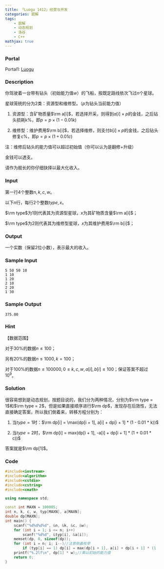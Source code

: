 ```yaml
---
title: 「Luogu 1412」经营与开发
categories: 题解
tags:
    - 题解
    - 动态规划
    - 洛谷
    - C++
mathjax: true
---
```


### Portal

Portal1: [Luogu](https://www.luogu.com.cn/problem/P1412)

<!-- more -->

### Description

你驾驶着一台带有钻头（初始能力值$w$）的飞船，按既定路线依次飞过$n$个星球。


星球笼统的分为$2$类：资源型和维修型。（$p$为钻头当前能力值）

1. 资源型：含矿物质量$\rm a[i]$，若选择开采，则得到$a[i] \times p$的金钱，之后钻头损耗k%，即$p = p \times (1 - 0.01k)$

1. 维修型：维护费用$\rm b[i]$，若选择维修，则支付$b[i] \times p$的金钱，之后钻头修复c%，即$p = p \times (1 + 0.01c)$

注：维修后钻头的能力值可以超过初始值（你可以认为是翻修$+$升级）

金钱可以透支。

请作为舰长的你仔细抉择以最大化收入。

### Input

第一行$4$个整数$n, k, c, w$。

以下$n$行，每行$2$个整数$type, x$。

$\rm type$为$1$则代表其为资源型星球，$x$为其矿物质含量$\rm a[i]$；

$\rm type$为$2$则代表其为维修型星球，$x$为其维护费用$\rm b[i]$；

### Output

一个实数（保留$2$位小数），表示最大的收入。

### Sample Input

```
5 50 50 10
1 10
1 20
2 10
2 20
1 30
```

### Sample Output

```
375.00
```

### Hint

【数据范围】

对于$30\%$的数据$n \le 100$；

另有$20\%$的数据$n \le 1000, k = 100$；

对于$100\%$的数据$n \le 100000, 0 \le k, c, w, a[i], b[i] \le 100$；保证答案不超过$10^9$。

### Solution

很容易想到是动态规划，按题目说的，我们分为两种情况，分别为$\rm type = 1$和$\rm type = 2$，但是如果直接顺序进行$\rm dp$，发现存在后效性，无法直接确定答案，所以我们倒着来，转移方程分别为：

1. 当$type = 1$时：$\rm dp[i] = \max(dp[i + 1], a[i] + dp[i + 1] * (1 - 0.01 * k))$

2. 当$type = 2$时，$\rm dp[i] = max(dp[i + 1], -a[i] + dp[i + 1] * (1 + 0.01 * c))$

答案就是$\rm dp[1]$。

### Code

```cpp
#include<iostream>
#include<algorithm>
#include<cstdio>
#include<cstring>
#include<cmath>

using namespace std;

const int MAXN = 100005;
int n, k, c, w, typ[MAXN], a[MAXN];
double dp[MAXN];
int main() {
    scanf("%d%d%d%d", &n, &k, &c, &w);
    for (int i = 1; i <= n; i++)
        scanf("%d%d", &typ[i], &a[i]);
    memset(dp, 0, sizeof(dp));
    for (int i = n; i; i--)//注意倒着枚举
        if (typ[i] == 1) dp[i] = max(dp[i + 1], a[i] + dp[i + 1] * (1 - 0.01 * k)); else dp[i] = max(dp[i + 1], -a[i] + dp[i + 1] * (1 + 0.01 * c));//转移
    printf("%.2lf\n", dp[1] * w);//乘以初始的能力值
    return 0;
}
```